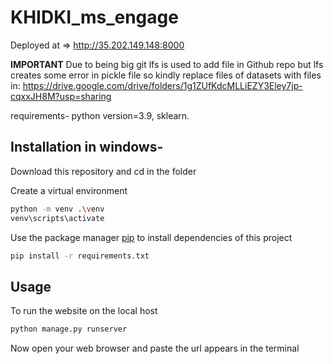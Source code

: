 # KHIDKI_ms_engage

Deployed at => http://35.202.149.148:8000

**IMPORTANT**
Due to being big git lfs is used to add file in Github repo but lfs creates some error in pickle file so kindly replace files of datasets with files in: https://drive.google.com/drive/folders/1g1ZUfKdcMLLiEZY3Eley7jp-cqxxJH8M?usp=sharing

requirements- python version=3.9, sklearn. 

## Installation in windows-

Download this repository and cd in the folder

Create a virtual environment

```bash
python -m venv .\venv
venv\scripts\activate
```
Use the package manager [pip](https://pip.pypa.io/en/stable/) to install dependencies of this project

```bash
pip install -r requirements.txt
```
## Usage

To run the website on the local host
```bash
python manage.py runserver
```
Now open your web browser and paste the url appears in the terminal

